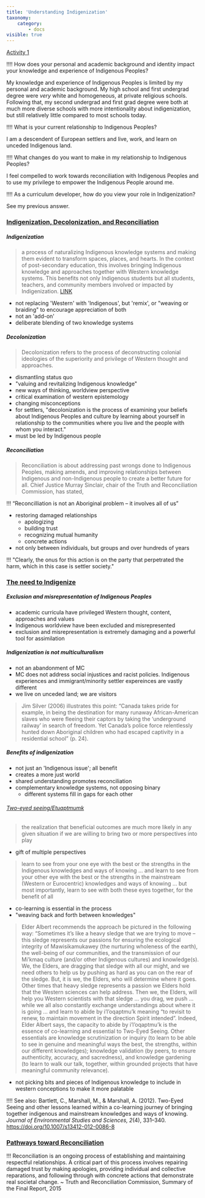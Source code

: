 ```yaml
---
title: 'Understanding Indigenization'
taxonomy:
    category:
        - docs
visible: true
---
```


[Activity 1](https://opentextbc.ca/indigenizationcurriculumdevelopers/chapter/chapter-1/)

!!!! How does your personal and academic background and identity impact your knowledge and experience of Indigenous Peoples?

My knowledge and experience of Indigenous Peoples is limited by my personal and academic background. My high school and first undergrad degree were *very* white and homogeneous, at private religious schools. Following that, my second undergrad and first grad degree were both at much more diverse schools with more intentionality about indigenization, but still relatively little compared to most schools today.

!!!! What is your current relationship to Indigenous Peoples?

I am a descendent of European settlers and live, work, and learn on unceded Indigenous land.

!!!! What changes do you want to make in my relationship to Indigenous Peoples?

I feel compelled to work towards reconciliation with Indigenous Peoples and to use my privilege to empower the Indigenous People around me.

!!!! As a curriculum developer, how do you view your role in Indigenization?

See my previous answer.

### [Indigenization, Decolonization, and Reconciliation](https://opentextbc.ca/indigenizationcurriculumdevelopers/chapter/indigenization-decolonization-and-reconciliation/)

##### Indigenization
> a process of naturalizing Indigenous knowledge systems and making them evident to transform spaces, places, and hearts. In the context of post-secondary education, this involves bringing Indigenous knowledge and approaches together with Western knowledge systems. This benefits not only Indigenous students but all students, teachers, and community members involved or impacted by Indigenization. [LINK](https://opentextbc.ca/indigenizationcurriculumdevelopers/chapter/indigenization-decolonization-and-reconciliation/)

- not replacing 'Western' with 'Indigenous', but 'remix', or "weaving or braiding" to encourage appreciation of both
- not an 'add-on'
- deliberate blending of two knowledge systems

##### Decolonization
> Decolonization refers to the process of deconstructing colonial ideologies of the superiority and privilege of Western thought and approaches.

- dismantling status quo
- "valuing and revitalizing Indigenous knowledge"
- new ways of thinking, worldview perspective
- critical examination of western epistemology
- changing misconceptions
- for settlers, "decolonization is the process of examining your beliefs about Indigenous Peoples and culture by learning about yourself in relationship to the communities where you live and the people with whom you interact."
- must be led by Indigenous people

##### Reconciliation
> Reconciliation is about addressing past wrongs done to Indigenous Peoples, making amends, and improving relationships between Indigenous and non-Indigenous people to create a better future for all. Chief Justice Murray Sinclair, chair of the Truth and Reconciliation Commission, has stated,

!!! “Reconcilliation is not an Aboriginal problem – it involves all of us”

- restoring damaged relationships
  - apologizing
  - building trust
  - recognizing mutual humanity
  - concrete actions
- not only between individuals, but groups and over hundreds of years

!!! "Clearly, the onus for this action is on the party that perpetrated the harm, which in this case is settler society."

### [The need to Indigenize](https://opentextbc.ca/indigenizationcurriculumdevelopers/chapter/the-need-to-indigenize/)

##### Exclusion and misrepresentation of Indigenous Peoples

- academic curricula have privileged Western thought, content, approaches and values
- Indigenous worldview have been excluded and misrepresented
- exclusion and misrepresentation is extremely damaging and a powerful tool for assimilation

##### Indigenization is not multiculturalism

- not an abandonment of MC
- MC does not address social injustices and racist policies. Indigenous experiences and immigrant/minority settler expereinces are vastly different
- we live on unceded land; we are visitors

> Jim Silver (2006) illustrates this point: “Canada takes pride for example, in being the destination for many runaway African-American slaves who were fleeing their captors by taking the ‘underground railway’ in search of freedom. Yet Canada’s police force relentlessly hunted down Aboriginal children who had escaped captivity in a residential school” (p. 24).

##### Benefits of indigenization
- not just an 'Indigenous issue'; all benefit
- creates a more just world
- shared understanding promotes reconciliation
- complementary knowledge systems, not opposing binary
  - different systems fill in gaps for each other

###### [Two-eyed seeing/*Etuaptmumk*](http://www.integrativescience.ca/uploads/files/Two-Eyed%20Seeing-AMarshall-Thinkers%20Lodge2017(1).pdf)
> the realization that beneficial outcomes are much more likely in any given situation if we are willing to bring two or more perspectives into play

- gift of multiple perspectives

> learn to see from your one eye with the best or the strengths in the Indigenous knowledges and ways of knowing ... and learn to see from your other eye with the best or the strengths in the mainstream (Western or Eurocentric) knowledges and ways of knowing ... but most importantly, learn to see with both these eyes together, for the benefit of all

- co-learning is essential in the process
- "weaving back and forth between knowledges"

> Elder Albert recommends the approach be pictured in the following way: “Sometimes it’s like a heavy sledge that we are trying to move – this sledge represents our passions for ensuring the ecological integrity of Mawisikamukawey (the nurturing wholeness of the earth), the well-being of our communities, and the transmission of our Mi’kmaq culture (and/or other Indigenous cultures) and knowledge(s). We, the Elders, are dragging that sledge with all our might, and we need others to help us by pushing as hard as you can on the rear of the sledge. But, it is we, the Elders, who will determine where it goes. Other times that heavy sledge represents a passion we Elders hold that the Western sciences can help address. Then we, the Elders, will help you Western scientists with that sledge ... you drag, we push ... while we all also constantly exchange understandings about where it is going ... and learn to abide by i’l’oqaptmu’k meaning “to revisit to renew, to maintain movement in the direction Spirit intended”. Indeed, Elder Albert says, the capacity to abide by i’l’oqaptmu’k is the essence of co-learning and essential to Two-Eyed Seeing. Other essentials are knowledge scrutinization or inquiry (to learn to be able to see in genuine and meaningful ways the best, the strengths, within our different knowledges); knowledge validation (by peers, to ensure authenticity, accuracy, and sacredness), and knowledge gardening (to learn to walk our talk, together, within grounded projects that have meaningful community relevance).

- not picking bits and pieces of Indigenous knowledge to include in western conceptions to make it more palatable


!!!! See also: Bartlett, C., Marshall, M., & Marshall, A. (2012). Two-Eyed Seeing and other lessons learned within a co-learning journey of bringing together indigenous and mainstream knowledges and ways of knowing. *Journal of Environmental Studies and Sciences, 2*(4), 331–340. https://doi.org/10.1007/s13412-012-0086-8

### [Pathways toward Reconciliation](https://opentextbc.ca/indigenizationcurriculumdevelopers/chapter/pathways-toward-reconciliation/)

!!! Reconciliation is an ongoing process of establishing and maintaining respectful relationships. A critical part of this process involves repairing damaged trust by making apologies, providing individual and collective reparations, and following through with concrete actions that demonstrate real societal change.  ~ Truth and Reconciliation Commission, Summary of the Final Report, 2015
